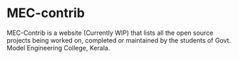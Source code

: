 # MEC-contrib

MEC-Contrib is a website (Currently WIP) that lists all the open source projects being worked on, completed or maintained by the students of Govt. Model Engineering College, Kerala.
